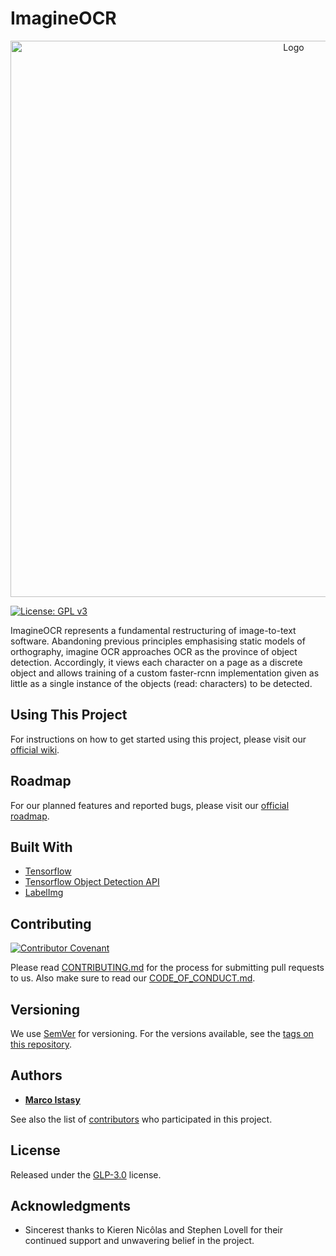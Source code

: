 # **ImagineOCR**
<p align="center">
    <img src="Resources/Banner.png" width="890" alt="Logo"/>
</p>

[![License: GPL v3](https://img.shields.io/badge/License-GPLv3-blue.svg)](https://www.gnu.org/licenses/gpl-3.0)

ImagineOCR represents a fundamental restructuring of image-to-text software. Abandoning previous principles emphasising static models of orthography, imagine OCR approaches OCR as the province of object detection. Accordingly, it views each character on a page as a discrete object and allows training of a custom faster-rcnn implementation given as little as a single instance of the objects (read: characters) to be detected. 

## Using This Project
For instructions on how to get started using this project, please visit our [official wiki](https://www.notion.so/Wiki-3c27906875224f3c9509deec23a98bb0). 

## Roadmap
For our planned features and reported bugs, please visit our [official roadmap](https://www.notion.so/39742f2396ae47d9ac848f2df7112ca3?v=48efbd1371a44f42801d0ab4b3075bc3).

## Built With

* [Tensorflow](https://www.tensorflow.org)
* [Tensorflow Object Detection API](https://github.com/tensorflow/models/tree/master/research/object_detection)
* [LabelImg](https://github.com/tzutalin/labelImg)

## Contributing
[![Contributor Covenant](https://img.shields.io/badge/Contributor%20Covenant-v1.4%20adopted-ff69b4.svg)](CODE_OF_CONDUCT.md)

Please read [CONTRIBUTING.md](https://github.com/marcoistasy/imagineOCR/blob/master/CONTRIBUTING.md) for the process for submitting pull requests to us. Also make sure to read our [CODE_OF_CONDUCT.md](https://github.com/marcoistasy/imagineOCR/blob/master/CODE_OF_CONDUCT.md).

## Versioning

We use [SemVer](http://semver.org/) for versioning. For the versions available, see the [tags on this repository](https://github.com/marcoistasy/imagineOCR/releases). 

## Authors

* **[Marco Istasy](https://github.com/marcoistasy)**

See also the list of [contributors](https://github.com/marcoistasy/imagineOCR/graphs/contributors) who participated in this project.

## License

Released under the [GLP-3.0](https://github.com/marcoistasy/imagineOCR/blob/master/LICENSE) license.

## Acknowledgments

* Sincerest thanks to Kieren Nicôlas and Stephen Lovell for their continued support and unwavering belief in the project.
